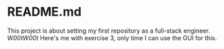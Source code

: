 # README.md
This project is about setting my first repository as a full-stack engineer. *W00tW00t*
Here's me with exercise 3, only time I can use the GUI for this.
